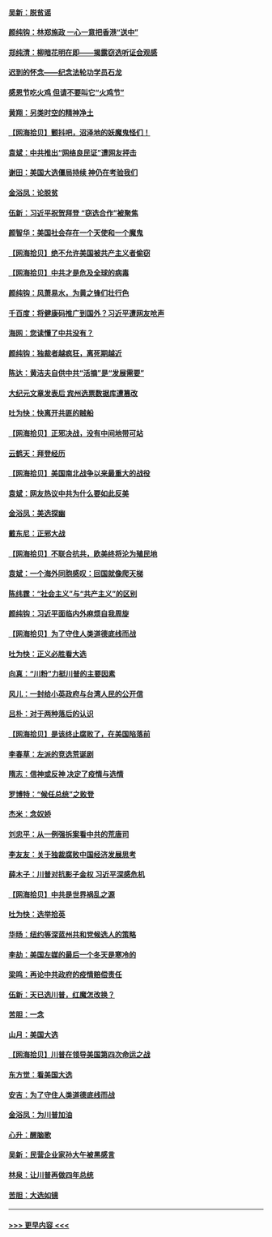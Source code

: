 #### [吴新：脱贫谣](../pages/nsc993/n12580839.md?t=11291651) 
#### [颜纯钩：林郑施政 一心一意把香港“送中”](../pages/nsc993/n12580805.md?t=11291651) 
#### [郑纯清：柳暗花明在即——揭露窃选听证会观感](../pages/nsc993/n12580795.md?t=11291651) 
#### [迟到的怀念——纪念法轮功学员石龙](../pages/nsc993/n12580245.md?t=11291651) 
#### [感恩节吃火鸡  但请不要叫它“火鸡节”](../pages/nsc993/n12580252.md?t=11291651) 
#### [黄翔：另类时空的精神净土](../pages/nsc993/n12578638.md?t=11291651) 
#### [【网海拾贝】颤抖吧，沼泽地的妖魔鬼怪们！](../pages/nsc993/n12578552.md?t=11291651) 
#### [袁斌：中共推出“网络良民证”遭网友抨击](../pages/nsc993/n12578511.md?t=11291651) 
#### [谢田：美国大选僵局持续 神仍在考验我们](../pages/nsc993/n12577432.md?t=11291651) 
#### [金浴凤：论脱贫](../pages/nsc993/n12576386.md?t=11291651) 
#### [伍新：习近平祝贺拜登 “窃选合作”被聚焦](../pages/nsc993/n12576358.md?t=11291651) 
#### [颜智华：美国社会存在一个天使和一个魔鬼](../pages/nsc993/n12574299.md?t=11291651) 
#### [【网海拾贝】绝不允许美国被共产主义者偷窃](../pages/nsc993/n12573396.md?t=11291651) 
#### [【网海拾贝】中共才是危及全球的病毒](../pages/nsc993/n12571204.md?t=11291651) 
#### [颜纯钩：风萧易水，为黄之锋们壮行色](../pages/nsc993/n12571487.md?t=11291651) 
#### [千百度：将健康码推广到国外？习近平遭网友呛声](../pages/nsc993/n12570808.md?t=11291651) 
#### [海网：您读懂了中共没有？](../pages/nsc993/n12570487.md?t=11291651) 
#### [颜纯钩：独裁者越疯狂，离死期越近](../pages/nsc993/n12569055.md?t=11291651) 
#### [陈达：黄洁夫自供中共“活摘”是“发展需要”](../pages/nsc993/n12568541.md?t=11291651) 
#### [大纪元文章发表后 宾州选票数据库遭篡改](../pages/nsc993/n12568105.md?t=11291651) 
#### [吐为快：快离开共匪的贼船](../pages/nsc993/n12568462.md?t=11291651) 
#### [【网海拾贝】正邪决战，没有中间地带可站](../pages/nsc993/n12568439.md?t=11291651) 
#### [云鹤天：拜登经历](../pages/nsc993/n12567294.md?t=11291651) 
#### [【网海拾贝】美国南北战争以来最重大的战役](../pages/nsc993/n12567247.md?t=11291651) 
#### [袁斌：网友热议中共为什么要如此反美](../pages/nsc993/n12567162.md?t=11291651) 
#### [金浴凤：美选探幽](../pages/nsc993/n12567147.md?t=11291651) 
#### [戴东尼：正邪大战](../pages/nsc993/n12567033.md?t=11291651) 
#### [【网海拾贝】不联合抗共，欧美终将沦为殖民地](../pages/nsc993/n12565068.md?t=11291651) 
#### [袁斌：一个海外同胞感叹：回国就像爬天梯](../pages/nsc993/n12564986.md?t=11291651) 
#### [陈纬霆：“社会主义”与“共产主义”的区别](../pages/nsc993/n12562417.md?t=11291651) 
#### [颜纯钩：习近平面临内外麻烦自我周旋](../pages/nsc993/n12563356.md?t=11291651) 
#### [【网海拾贝】为了守住人类道德底线而战](../pages/nsc993/n12562542.md?t=11291651) 
#### [吐为快：正义必胜看大选](../pages/nsc993/n12561967.md?t=11291651) 
#### [向真：“川粉”力挺川普的主要因素](../pages/nsc993/n12560774.md?t=11291651) 
#### [风儿：一封给小英政府与台湾人民的公开信](../pages/nsc993/n12560581.md?t=11291651) 
#### [吕朴：对于两种落后的认识](../pages/nsc993/n12560492.md?t=11291651) 
#### [【网海拾贝】是该终止腐败了，在美国陷落前](../pages/nsc993/n12559936.md?t=11291651) 
#### [李春草：左派的竞选荒诞剧](../pages/nsc993/n12558380.md?t=11291651) 
#### [隋志：信神或反神 决定了疫情与选情](../pages/nsc993/n12558255.md?t=11291651) 
#### [罗博特：“候任总统”之败登](../pages/nsc993/n12558189.md?t=11291651) 
#### [杰米：念奴娇](../pages/nsc993/n12558174.md?t=11291651) 
#### [刘忠平：从一例强拆案看中共的荒唐司](../pages/nsc993/n12558036.md?t=11291651) 
#### [李友友：关于独裁腐败中国经济发展思考](../pages/nsc993/n12558004.md?t=11291651) 
#### [薛木子：川普对抗影子金权 习近平深感危机](../pages/nsc993/n12557342.md?t=11291651) 
#### [【网海拾贝】中共是世界祸乱之源](../pages/nsc993/n12555353.md?t=11291651) 
#### [吐为快：选举拾英](../pages/nsc993/n12555041.md?t=11291651) 
#### [华旸：纽约等深蓝州共和党候选人的策略](../pages/nsc993/n12554309.md?t=11291651) 
#### [李劼：美国左媒的最后一个冬天是寒冷的](../pages/nsc993/n12552947.md?t=11291651) 
#### [梁鸣：再论中共政府的疫情赔偿责任](../pages/nsc993/n12553012.md?t=11291651) 
#### [伍新：天已选川普，红魔怎改换？](../pages/nsc993/n12552970.md?t=11291651) 
#### [苦胆：一念](../pages/nsc993/n12552957.md?t=11291651) 
#### [山月：美国大选](../pages/nsc993/n12552446.md?t=11291651) 
#### [【网海拾贝】川普在领导美国第四次命运之战](../pages/nsc993/n12551973.md?t=11291651) 
#### [东方觉：看美国大选](../pages/nsc993/n12551647.md?t=11291651) 
#### [安吉：为了守住人类道德底线而战](../pages/nsc993/n12551111.md?t=11291651) 
#### [金浴凤：为川普加油](../pages/nsc993/n12551085.md?t=11291651) 
#### [心升：醒脑歌](../pages/nsc993/n12550984.md?t=11291651) 
#### [吴新：民营企业家孙大午被黑感言](../pages/nsc993/n12550656.md?t=11291651) 
#### [林泉：让川普再做四年总统](../pages/nsc993/n12550640.md?t=11291651) 
#### [苦胆：大选如镜](../pages/nsc993/n12550630.md?t=11291651) 

----
#### [ >>> 更早内容 <<< ](../indexes/nsc993-earlier.md)
